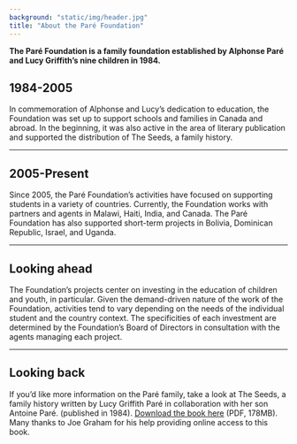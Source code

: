 ```yaml
---
background: "static/img/header.jpg"
title: "About the Paré Foundation"
---
```


**The Paré Foundation is a family foundation established by Alphonse Paré and Lucy Griffith’s nine children in 1984.**

## 1984-2005

In commemoration of Alphonse and Lucy’s dedication to education, the Foundation was set up to support schools and families in Canada and abroad. In the beginning, it was also active in the area of literary publication and supported the distribution of The Seeds, a family history.

---

## 2005-Present

Since 2005, the Paré Foundation’s activities have focused on supporting students in a variety of countries. Currently, the Foundation works with partners and agents in Malawi, Haiti, India, and Canada. The Paré Foundation has also supported short-term projects in Bolivia, Dominican Republic, Israel, and Uganda.

---

## Looking ahead

The Foundation’s projects center on investing in the education of children and youth, in particular. Given the demand-driven nature of the work of the Foundation, activities tend to vary depending on the needs of the individual student and the country context. The specificities of each investment are determined by the Foundation’s Board of Directors in consultation with the agents managing each project.

---

## Looking back

If you’d like more information on the Paré family, take a look at The Seeds, a family history written by Lucy Griffith Paré in collaboration with her son Antoine Paré. (published in 1984). [Download the book here](http://www.ballyhoo.ca/uploads/2/2/6/9/22695826/the_seeds_searchable.pdf) (PDF, 178MB). Many thanks to Joe Graham for his help providing online access to this book.
